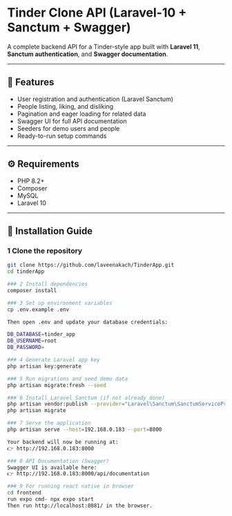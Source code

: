 #  Tinder Clone API (Laravel-10 + Sanctum + Swagger)

A complete backend API for a Tinder-style app built with **Laravel 11**, **Sanctum authentication**, and **Swagger documentation**.

---

## 🚀 Features

- User registration and authentication (Laravel Sanctum)
- People listing, liking, and disliking
- Pagination and eager loading for related data
- Swagger UI for full API documentation
- Seeders for demo users and people
- Ready-to-run setup commands

---

## ⚙️ Requirements

- PHP 8.2+
- Composer
- MySQL
- Laravel 10

---

## 🧭 Installation Guide

### 1 Clone the repository

```bash
git clone https://github.com/laveenakach/TinderApp.git
cd tinderApp

### 2 Install dependencies
composer install

### 3 Set up environment variables
cp .env.example .env

Then open .env and update your database credentials:

DB_DATABASE=tinder_app
DB_USERNAME=root
DB_PASSWORD=

### 4 Generate Laravel app key
php artisan key:generate

### 5 Run migrations and seed demo data
php artisan migrate:fresh --seed

### 6 Install Laravel Sanctum (if not already done)
php artisan vendor:publish --provider="Laravel\Sanctum\SanctumServiceProvider"
php artisan migrate

### 7 Serve the application
php artisan serve --host=192.168.0.183 --port=8000

Your backend will now be running at:
👉 http://192.168.0.183:8000

### 8 API Documentation (Swagger)
Swagger UI is available here:
👉 http://192.168.0.183:8000/api/documentation

### 9 For running react native in browser 
cd frontend 
run expo cmd- npx expo start
Then run http://localhost:8081/ in the browser.